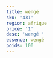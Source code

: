 ```yaml
---
title: wengé 
sku: '431'
region: afrique
price: '1'
desc: 'wengé '
essence: wengé 
poids: 100
---
```

